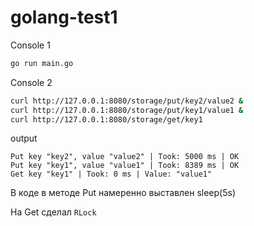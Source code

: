 # golang-test1

Console 1
```bash
go run main.go
```

Console 2
```bash
curl http://127.0.0.1:8080/storage/put/key2/value2 &
curl http://127.0.0.1:8080/storage/put/key1/value1 &
curl http://127.0.0.1:8080/storage/get/key1
```

output
```
Put key "key2", value "value2" | Took: 5000 ms | OK
Put key "key1", value "value1" | Took: 8389 ms | OK
Get key "key1" | Took: 0 ms | Value: "value1"
```

В коде в методе Put намеренно выставлен sleep(5s)

На Get сделал `RLock`
